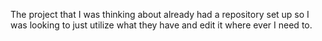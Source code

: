The project that I was thinking about already had a repository set up so I was looking to just utilize what they  have and edit it where ever I need to.
